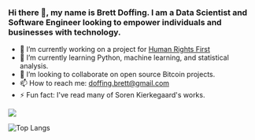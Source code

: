 ### Hi there 👋, my name is Brett Doffing. I am a Data Scientist and Software Engineer looking to empower individuals and businesses with technology.

- 🔭 I’m currently working on a project for [Human Rights First](https://github.com/Lambda-School-Labs/human-rights-first-asylum-ds-a)
- 🌱 I’m currently learning Python, machine learning, and statistical analysis.
- 👯 I’m looking to collaborate on open source Bitcoin projects.
- 📫 How to reach me: doffing.brett@gmail.com
- ⚡ Fun fact: I've read many of Soren Kierkegaard's works.

<img src="https://github-readme-stats.vercel.app/api?username=doffing81&show_icons=true&theme=radical&title_color=8E2DE2&text_color=fff&icon_color=8E2DE2">

![Top Langs](https://github-readme-stats.vercel.app/api/top-langs/?username=doffing81&theme=radical&title_color=8E2DE2&text_color=fff)

<!--
**doffing81/doffing81** is a ✨ _special_ ✨ repository because its `README.md` (this file) appears on your GitHub profile.

Here are some ideas to get you started:

- 🔭 I’m currently working on ...
- 🌱 I’m currently learning ...
- 👯 I’m looking to collaborate on ...
- 🤔 I’m looking for help with ...
- 💬 Ask me about ...
- 📫 How to reach me: ...
- 😄 Pronouns: ...
- ⚡ Fun fact: ...
-->
